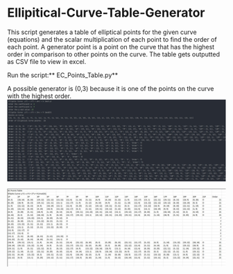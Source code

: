 # Ellipitical-Curve-Table-Generator

This script generates a table of elliptical points for the given curve (equations) and the scalar multiplication of each point to find the order of each point.
A generator point is a point on the curve that has the highest order in comparison to other points on the curve. The table gets outputted as CSV file to view in excel.

Run the script:** EC_Points_Table.py**

A possible generator is (0,3) because it is one of the points on the curve with the highest order.
![alt text](https://github.com/Nishaant215/Ellipitical-Curve-Table-Generator/blob/main/Elliptical%20Points%20Table%20Generator.jpg)

![alt text](https://github.com/Nishaant215/Ellipitical-Curve-Table-Generator/blob/main/Elliptical%20Points%20Table%20Generator_Excel.jpg)


